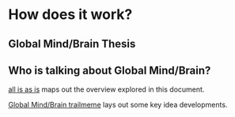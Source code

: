 # How does it work?

Global Mind/Brain Thesis
------------------------
Who is talking about Global Mind/Brain?
--------------------------------------
[all is as is](http://allisasis.info/1/node/16#.UE7BP1LLQss) maps out the overview explored in this document.

[Global Mind/Brain trailmeme](http://trailmeme.com/trails/Global_MindBrain) lays out some key idea developments.

